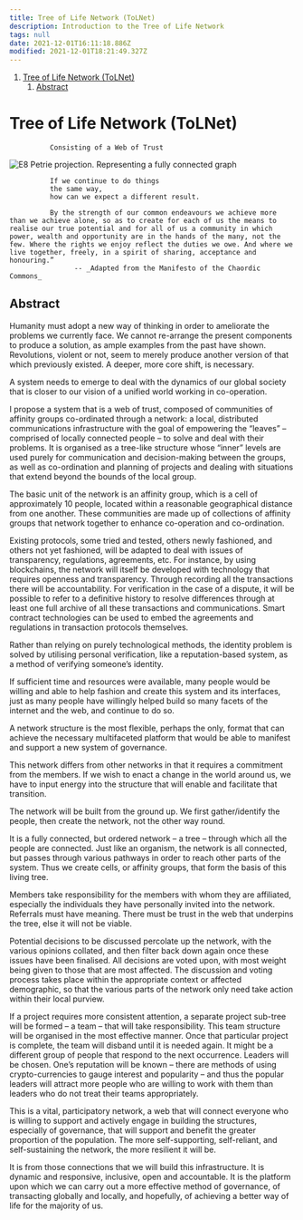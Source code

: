 ```yaml
---
title: Tree of Life Network (ToLNet)
description: Introduction to the Tree of Life Network
tags: null
date: 2021-12-01T16:11:18.886Z
modified: 2021-12-01T18:21:49.327Z
---
```


1. [Tree of Life Network (ToLNet)](#tree-of-life-network-tolnet)
   1. [Abstract](#abstract)

# Tree of Life Network (ToLNet)

              Consisting of a Web of Trust

![E8 Petrie projection. Representing a fully connected graph](/posts/img/tol/01-E8_projection.png)

              If we continue to do things
              the same way,
              how can we expect a different result.

              By the strength of our common endeavours we achieve more than we achieve alone, so as to create for each of us the means to realise our true potential and for all of us a community in which power, wealth and opportunity are in the hands of the many, not the few. Where the rights we enjoy reflect the duties we owe. And where we live together, freely, in a spirit of sharing, acceptance and honouring.”
                    -- _Adapted from the Manifesto of the Chaordic Commons_

## Abstract

Humanity must adopt a new way of thinking in order to ameliorate the problems we currently face. We cannot re-arrange the present components to produce a solution, as ample examples from the past have shown. Revolutions, violent or not, seem to merely produce another version of that which previously existed. A deeper, more core shift, is necessary.

A system needs to emerge to deal with the dynamics of our global society that is closer to our vision of a unified world working in co-operation.

I propose a system that is a web of trust, composed of communities of affinity groups co-ordinated through a network: a local, distributed communications infrastructure with the goal of empowering the “leaves” – comprised of locally connected people – to solve and deal with their problems. It is organised as a tree-like structure whose “inner” levels are used purely for communication and decision-making between the groups, as well as co-ordination and planning of projects and dealing with situations that extend beyond the bounds of the local group.

The basic unit of the network is an affinity group, which is a cell of approximately 10 people, located within a reasonable geographical distance from one another. These communities are made up of collections of affinity groups that network together to enhance co-operation and co-ordination.

Existing protocols, some tried and tested, others newly fashioned, and others not yet fashioned, will be adapted to deal with issues of transparency, regulations, agreements, etc. For instance, by using blockchains, the network will itself be developed with technology that requires openness and transparency. Through recording all the transactions there will be accountability. For verification in the case of a dispute, it will be possible to refer to a definitive history to resolve differences through at least one full archive of all these transactions and communications. Smart contract technologies can be used to embed the agreements and regulations in transaction protocols themselves.

Rather than relying on purely technological methods, the identity problem is solved by utilising personal verification, like a reputation-based system,
as a method of verifying someone’s identity.

If sufficient time and resources were available, many people would be willing and able to help fashion and create this system and its interfaces, just as many people have willingly helped build so many facets of the internet and the web, and continue to do so.

A network structure is the most flexible, perhaps the only, format that can achieve the necessary multifaceted platform that would be able to manifest and support a new system of governance.

This network differs from other networks in that it requires a commitment from the members. If we wish to enact a change in the world around us, we have to input energy into the structure that will enable and facilitate that transition.

The network will be built from the ground up. We first gather/identify the people, then create the network, not the other way round.

It is a fully connected, but ordered network – a tree – through which all the people are connected. Just like an organism, the network is all connected, but passes through various pathways in order to reach other parts of the system. Thus we create cells, or affinity groups, that form the basis of this living tree.

Members take responsibility for the members with whom they are affiliated, especially the individuals they have personally invited into the network. Referrals must have meaning. There must be trust in the web that underpins the tree, else it will not be viable.

Potential decisions to be discussed percolate up the network, with the various opinions collated, and then filter back down again once these issues have been finalised. All decisions are voted upon, with most weight being given to those that are most affected. The discussion and voting process takes place within the appropriate context or affected demographic, so that the various parts of the network only need take action within their local purview.

If a project requires more consistent attention, a separate project sub-tree will be formed – a team – that will take responsibility. This team structure will be organised in the most effective manner. Once that particular project is complete, the team will disband until it is needed again. It might be a different group of people that respond to the next occurrence. Leaders will be chosen. One’s reputation will be known – there are methods of using crypto-currencies to gauge interest and popularity – and thus the popular leaders will attract more people who are willing to work with them than leaders who do not treat their teams appropriately.

This is a vital, participatory network, a web that will connect everyone who is willing to support and actively engage in building the structures, especially of governance, that will support and benefit the greater proportion of the population. The more self-supporting, self-reliant, and self-sustaining the network, the more resilient it will be.

It is from those connections that we will build this infrastructure. It is dynamic and responsive, inclusive, open and accountable. It is the platform upon which we can carry out a more effective method of governance, of transacting globally and locally, and hopefully, of achieving a better way of life for the majority of us.

